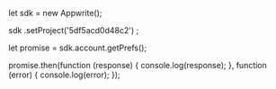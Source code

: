 let sdk = new Appwrite();

sdk
    .setProject('5df5acd0d48c2')
;

let promise = sdk.account.getPrefs();

promise.then(function (response) {
    console.log(response);
}, function (error) {
    console.log(error);
});